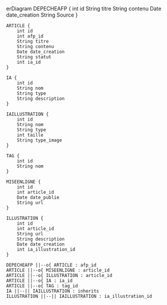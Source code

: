 erDiagram
    DEPECHEAFP {
        int id
        String titre
        String contenu
        Date date_creation
        String Source
    }

    ARTICLE {
        int id
        int afp_id
        String titre
        String contenu
        Date date_creation
        String statut
        int ia_id
    }

    IA {
        int id
        String nom
        String type
        String description
    }

    IAILLUSTRATION {
        int id
        String nom
        String type
        int taille
        String type_image
    }

    TAG {
        int id
        String nom
    }

    MISEENLIGNE {
        int id
        int article_id
        Date date_publie
        String url
    }

    ILLUSTRATION {
        int id
        int article_id
        String url
        String description
        Date date_creation
        int ia_illustration_id
    }

    DEPECHEAFP ||--o{ ARTICLE : afp_id
    ARTICLE ||--o{ MISEENLIGNE : article_id
    ARTICLE ||--o{ ILLUSTRATION : article_id
    ARTICLE ||--o{ IA : ia_id
    ARTICLE ||--o{ TAG : tag_id
    IA ||--|| IAILLUSTRATION : inherits
    ILLUSTRATION ||--|| IAILLUSTRATION : ia_illustration_id
